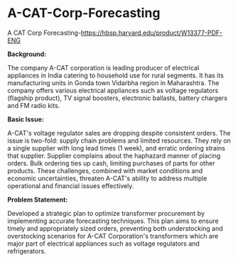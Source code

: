 # A-CAT-Corp-Forecasting
A CAT Corp Forecasting-https://hbsp.harvard.edu/product/W13377-PDF-ENG

**Background:** 

The company A-CAT corporation is leading producer of electrical appliances in India catering to household use for rural segments. It has its manufacturing units in Gonda town Vidarbha region in Maharashtra. The company offers various electrical appliances such as voltage regulators (flagship product), TV signal boosters, electronic ballasts, battery chargers and FM radio kits.

**Basic Issue:**

A-CAT's voltage regulator sales are dropping despite consistent orders. The issue is two-fold: supply chain problems and limited resources. They rely on a single supplier with long lead times (1 week), and erratic ordering strains that supplier. Supplier complains about the haphazard manner of placing orders. Bulk ordering ties up cash, limiting purchases of parts for other products. These challenges, combined with market conditions and economic uncertainties, threaten A-CAT's ability to address multiple operational and financial issues effectively.

**Problem Statement:**

Developed a strategic plan to optimize transformer procurement by implementing accurate forecasting techniques. This plan aims to ensure timely and appropriately sized orders, preventing both understocking and overstocking scenarios for A-CAT Corporation's transformers which are major part of electrical appliances such as voltage regulators and refrigerators.

